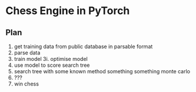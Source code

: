 # Chess Engine in PyTorch
## Plan

1. get training data from public database in parsable format
2. parse data
3. train model
3i. optimise model
4. use model to score search tree
5. search tree with some known method something something monte carlo
6. ???
7. win chess
